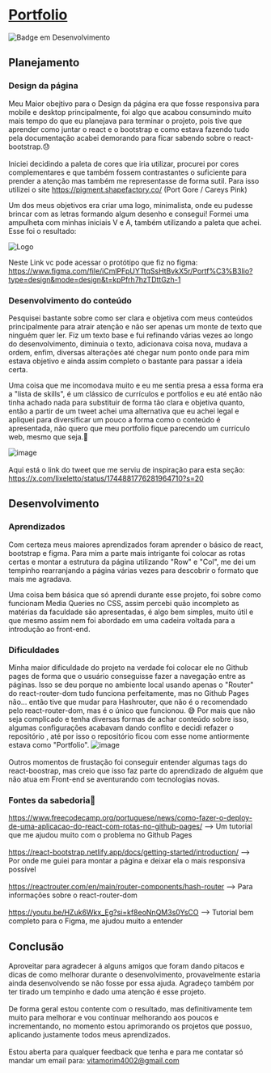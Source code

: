 # [Portfolio](https://airotivbr.github.io/novo/)


![Badge em Desenvolvimento](http://img.shields.io/static/v1?label=STATUS&message=EM%20DESENVOLVIMENTO&color=GREEN&style=for-the-badge)


## Planejamento

### Design da página

Meu Maior obejtivo para o Design da página era que fosse responsiva para mobile e desktop principalmente, foi algo que acabou consumindo muito mais tempo do que eu planejava para terminar o projeto, pois tive que aprender como juntar o react e o bootstrap e como estava fazendo tudo pela documentação acabei demorando para ficar sabendo sobre o react-bootstrap.😓
<br></br>
Iniciei decidindo a paleta de cores que iria utilizar, procurei por cores complementares e que também fossem contrastantes o suficiente para prender a atenção mas também me representasse de forma sutil. Para isso utilizei o site https://pigment.shapefactory.co/ (Port Gore / Careys Pink)

Um dos meus objetivos era criar uma logo, minimalista, onde eu pudesse brincar com as letras formando algum desenho e consegui! Formei uma ampulheta com minhas iniciais V e A, também utilizando a paleta que achei. Esse foi o resultado:

![Logo](https://github.com/AIROTIVBR/novo/assets/101279006/7583ee66-1d52-4e1e-937e-4dca8c40e61c)

Neste Link vc pode acessar o protótipo que fiz no figma: https://www.figma.com/file/iCmlPFpUYTtqSsHtBvkX5r/Portf%C3%B3lio?type=design&mode=design&t=kpPfrh7hzTDttGzh-1

### Desenvolvimento do conteúdo 

Pesquisei bastante sobre como ser clara e objetiva com meus conteúdos principalmente para atrair atenção e não ser apenas um monte de texto que ninguém quer ler. Fiz um texto base e fui refinando várias vezes ao longo do desenvolvimento, diminuia o texto, adicionava coisa nova, mudava a ordem, enfim, diversas alterações até chegar num ponto onde para mim estava objetivo e ainda assim completo o bastante para passar a ideia certa.

Uma coisa que me incomodava muito e eu me sentia presa a essa forma era a "lista de skills", é um clássico de currículos e portfolios e eu até então não tinha achado nada para substituir de forma tão clara e objetiva quanto, então a partir de um tweet achei uma alternativa que eu achei legal e apliquei para diversificar um pouco a forma como o conteúdo é apresentada, não quero que meu portfolio fique parecendo um currículo web, mesmo que seja.🥴

![image](https://github.com/AIROTIVBR/novo/assets/101279006/8f3ff6b1-5b7a-469f-8fcc-9166c8f41979)
<br></br>
Aqui está o link do tweet que me serviu de inspiração para esta seção: https://x.com/lixeletto/status/1744881776281964710?s=20

## Desenvolvimento
### Aprendizados

Com certeza meus maiores aprendizados foram aprender o básico de react, bootstrap e figma. Para mim a parte mais intrigante foi colocar as rotas certas e montar a estrutura da página utilizando "Row" e "Col", me dei um tempinho rearranjando a página várias vezes para descobrir o formato que mais me agradava.

Uma coisa bem básica que só aprendi durante esse projeto, foi sobre como funcionam Media Queries no CSS, assim percebi quão incompleto as matérias da faculdade são apresentadas, é algo bem simples, muito útil e que mesmo assim nem foi abordado em uma cadeira voltada para a introdução ao front-end.
### Dificuldades

Minha maior dificuldade do projeto na verdade foi colocar ele no Github pages de forma que o usuário conseguisse fazer a navegação entre as páginas. Isso se deu porque no ambiente local usando apenas o "Router" do react-router-dom tudo funciona perfeitamente, mas no Github Pages não... então tive que mudar para Hashrouter, que não é o recomendado pelo react-router-dom, mas é o único que funcionou. 😅 Por mais que não seja complicado e tenha diversas formas de achar conteúdo sobre isso, algumas configurações acabavam dando conflito e decidi refazer o repositório , até por isso o repositório ficou com esse nome antiormente estava como "Portfolio". 
![image](https://github.com/AIROTIVBR/novo/assets/101279006/1ad28d7b-c93c-4244-88e1-5d2e9967394d)
<br></br>
Outros momentos de frustação foi conseguir entender algumas tags do react-boostrap, mas creio que isso faz parte do aprendizado de alguém que não atua em Front-end se aventurando com tecnologias novas.

### Fontes da sabedoria🧐
https://www.freecodecamp.org/portuguese/news/como-fazer-o-deploy-de-uma-aplicacao-do-react-com-rotas-no-github-pages/ --> Um tutorial que me ajudou muito com o problema no Github Pages
<br></br>
https://react-bootstrap.netlify.app/docs/getting-started/introduction/ --> Por onde me guiei para montar a página e deixar ela o mais responsiva possível
<br></br>
https://reactrouter.com/en/main/router-components/hash-router  --> Para informações sobre o react-router-dom
<br></br>
https://youtu.be/HZuk6Wkx_Eg?si=kf8eoNnQM3s0YsCO --> Tutorial bem completo para o Figma, me ajudou muito a entender

## Conclusão
Aproveitar para agradecer á alguns amigos que foram dando pitacos e dicas de como melhorar durante o desenvolvimento, provavelmente estaria ainda desenvolvendo se não fosse por essa ajuda. Agradeço também por ter tirado um tempinho e dado uma atenção é esse projeto. 
<br></br>
De forma geral estou contente com o resultado, mas definitivamente tem muito para melhorar e vou continuar melhorando aos poucos e incrementando, no momento estou aprimorando os projetos que possuo, aplicando justamente todos meus aprendizados.
<br></br>
Estou aberta para qualquer feedback que tenha e para me contatar só mandar um email para: vitamorim4002@gmail.com 
